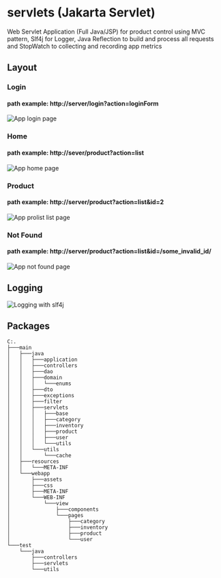 # servlets (Jakarta Servlet)
Web Servlet Application (Full Java/JSP) for product control using MVC pattern, Slf4j for Logger, Java Reflection to build and process all requests and StopWatch to collecting and recording app metrics

## Layout

### Login

#### path example: http://server/login?action=loginForm
![App login page](https://i.ibb.co/R0xM6Ps/Screenshot-2022-07-17-034301.png)
<br>

### Home
#### path example: http://sever/product?action=list
![App home page](https://i.ibb.co/PZHJjKc/Screenshot-2022-08-20-153909.png)
<br>

### Product
#### path example: http://server/product?action=list&id=2
![App prolist list page](https://i.ibb.co/1fy8JtG/Screenshot.png)
<br>

### Not Found
#### path example: http://server/product?action=list&id=/some_invalid_id/
![App not found page](https://i.ibb.co/th8R564/Capture5.png)
<br>

## Logging
![Logging with slf4j](https://i.ibb.co/F6ZK5vz/Screenshot-2022-08-08-003934.png)
<br>

## Packages
```
C:.
├───main
│   ├───java
│   │   ├───application
│   │   ├───controllers
│   │   ├───dao
│   │   ├───domain
│   │   │   └───enums
│   │   ├───dto
│   │   ├───exceptions
│   │   ├───filter
│   │   ├───servlets
│   │   │   ├───base
│   │   │   ├───category
│   │   │   ├───inventory
│   │   │   ├───product
│   │   │   ├───user
│   │   │   └───utils
│   │   └───utils
│   │       └───cache
│   ├───resources
│   │   └───META-INF
│   └───webapp
│       ├───assets
│       ├───css
│       ├───META-INF
│       └───WEB-INF
│           └───view
│               ├───components
│               └───pages
│                   ├───category
│                   ├───inventory
│                   ├───product
│                   └───user
└───test
    └───java
        ├───controllers
        ├───servlets
        └───utils
```
